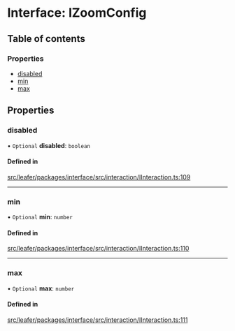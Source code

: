 # Interface: IZoomConfig

## Table of contents

### Properties

- [disabled](IZoomConfig.md#disabled)
- [min](IZoomConfig.md#min)
- [max](IZoomConfig.md#max)

## Properties

### disabled

• `Optional` **disabled**: `boolean`

#### Defined in

[src/leafer/packages/interface/src/interaction/IInteraction.ts:109](https://github.com/leaferjs/leafer/blob/95ff07e0d4def3c18ac6ce3fa51ec0d271dffaae/packages/interface/src/interaction/IInteraction.ts#L109)

___

### min

• `Optional` **min**: `number`

#### Defined in

[src/leafer/packages/interface/src/interaction/IInteraction.ts:110](https://github.com/leaferjs/leafer/blob/95ff07e0d4def3c18ac6ce3fa51ec0d271dffaae/packages/interface/src/interaction/IInteraction.ts#L110)

___

### max

• `Optional` **max**: `number`

#### Defined in

[src/leafer/packages/interface/src/interaction/IInteraction.ts:111](https://github.com/leaferjs/leafer/blob/95ff07e0d4def3c18ac6ce3fa51ec0d271dffaae/packages/interface/src/interaction/IInteraction.ts#L111)
